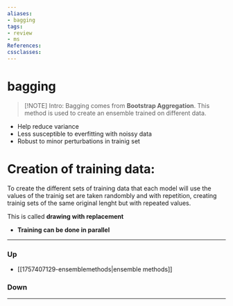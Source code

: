 ```yaml
---
aliases:
- bagging
tags:
- review
- ms
References:
cssclasses:
---
```

# bagging
> [!NOTE] Intro: 
> Bagging comes from **Bootstrap Aggregation**. This method is used to create an ensemble trained on different data.

- Help reduce variance
- Less susceptible to everfitting with noissy data 
- Robust to minor perturbations in trainig set
# Creation of training data: 
To create the different sets of training data that each model will use the values of the trainig set are taken randombly and with repetition, creating trainig sets of the same original lenght but with repeated values. 

This is called **drawing with replacement**
- **Training can be done in parallel**

***
### Up
- [[1757407129-ensemblemethods|ensemble methods]]
### Down
***
